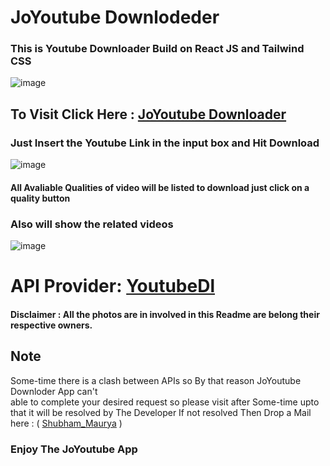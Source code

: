 # JoYoutube Downlodeder


 ### This is Youtube Downloader Build on React JS and Tailwind CSS

 ![image](https://user-images.githubusercontent.com/65014926/223163953-f9083ff5-538a-43dc-9769-ea5fcd02d19c.png)





## To Visit Click Here : <a href="https://jo-youtube-downlodeder-7k9xzexi1-shubham996633.vercel.app/">JoYoutube Downloader</a>

### Just Insert the Youtube Link in the input box and Hit Download 

![image](https://user-images.githubusercontent.com/65014926/223172692-7f0bace8-7119-4fb6-8b4b-568a23dd9eea.png)

#### All Avaliable Qualities of video will be listed to download just click on a quality button

### Also will show the related videos

![image](https://user-images.githubusercontent.com/65014926/223173298-0e7287b7-86c2-4d9d-96ce-9c97fe5efbd9.png)


 # API Provider: <a href = "https://www.npmjs.com/package/ytdl-core"> YoutubeDl </a> 
         

#### Disclaimer : All the photos are in involved in this Readme are belong their respective owners.

   

   

 ## Note

    
 
   Some-time there is a clash between APIs so By that reason JoYoutube Downloder App can't  
   able to complete your desired request so please visit after Some-time upto that it will be resolved by The Developer
   If not resolved Then Drop a Mail here : ( <a href = "mailto:shubhammaurya996633+work@gmail.com"> Shubham_Maurya</a> )
 <h3>Enjoy The JoYoutube App</h3>

